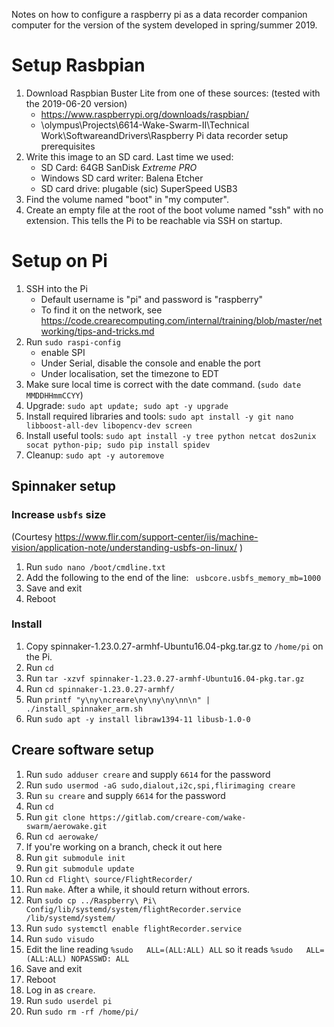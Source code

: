 Notes on how to configure a raspberry pi as a data recorder companion computer for the version of the system developed in spring/summer 2019.

# Setup Rasbpian

1. Download Raspbian Buster Lite from one of these sources: (tested with the 2019-06-20 version)
    - https://www.raspberrypi.org/downloads/raspbian/
    - \\olympus\Projects\6614-Wake-Swarm-II\Technical Work\SoftwareandDrivers\Raspberry Pi data recorder setup prerequisites
2. Write this image to an SD card.  Last time we used:
    - SD Card: 64GB SanDisk *Extreme PRO*
    - Windows SD card writer: Balena Etcher
    - SD card drive: plugable (sic) SuperSpeed USB3
3. Find the volume named "boot" in "my computer".
4. Create an empty file at the root of the boot volume named "ssh" with no extension.  This tells the Pi to be reachable via SSH on startup.

# Setup on Pi

1. SSH into the Pi
    - Default username is "pi" and password is "raspberry"
    - To find it on the network, see https://code.crearecomputing.com/internal/training/blob/master/networking/tips-and-tricks.md
2. Run `sudo raspi-config`
    - enable SPI 
    - Under Serial, disable the console and enable the port
    - Under localisation, set the timezone to EDT
2. Make sure local time is correct with the date command. (`sudo date MMDDHHmmCCYY`)
6. Upgrade: `sudo apt update; sudo apt -y upgrade`
4. Install required libraries and tools: `sudo apt install -y git nano libboost-all-dev libopencv-dev screen`
5. Install useful tools: `sudo apt install -y tree python netcat dos2unix socat python-pip; sudo pip install spidev`
7. Cleanup: `sudo apt -y autoremove`

## Spinnaker setup

### Increase `usbfs` size
(Courtesy https://www.flir.com/support-center/iis/machine-vision/application-note/understanding-usbfs-on-linux/ )
1. Run `sudo nano /boot/cmdline.txt`
2. Add the following to the end of the line: ` usbcore.usbfs_memory_mb=1000`
3. Save and exit
4. Reboot

### Install

1. Copy spinnaker-1.23.0.27-armhf-Ubuntu16.04-pkg.tar.gz to `/home/pi` on the Pi.
2. Run `cd`
3. Run `tar -xzvf spinnaker-1.23.0.27-armhf-Ubuntu16.04-pkg.tar.gz`
4. Run `cd spinnaker-1.23.0.27-armhf/`
5. Run `printf "y\ny\ncreare\ny\ny\ny\nn\n" | ./install_spinnaker_arm.sh`
6. Run `sudo apt -y install libraw1394-11 libusb-1.0-0`


## Creare software setup

1. Run `sudo adduser creare` and supply `6614` for the password
2. Run `sudo usermod -aG sudo,dialout,i2c,spi,flirimaging creare`
3. Run `su creare` and supply `6614` for the password
4. Run `cd`
5. Run `git clone https://gitlab.com/creare-com/wake-swarm/aerowake.git`
6. Run `cd aerowake/`
7. If you're working on a branch, check it out here
8. Run `git submodule init`
9. Run `git submodule update`
10. Run `cd Flight\ source/FlightRecorder/`
11. Run `make`.  After a while, it should return without errors.
12. Run `sudo cp ../Raspberry\ Pi\ Config/lib/systemd/system/flightRecorder.service /lib/systemd/system/`
13. Run `sudo systemctl enable flightRecorder.service`
14. Run `sudo visudo`
15. Edit the line reading `%sudo   ALL=(ALL:ALL) ALL` so it reads `%sudo   ALL=(ALL:ALL) NOPASSWD: ALL`
16. Save and exit
17. Reboot
18. Log in as `creare`.
19. Run `sudo userdel pi`
20. Run `sudo rm -rf /home/pi/`
